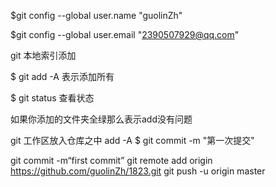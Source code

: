 <!--注册的名  -->
$git config --global user.name "guolinZh"
<!-- 注册的邮箱 -->
$git config --global user.email "2390507929@qq.com"


<!-- git初始化  一个项目初始一次
-->

<!-- ls -a 查看是否存在隐藏文件夹（蓝色的）.git  表示成功 当前文件夹下所有的文件夹 -->

git 本地索引添加


$ git add -A  表示添加所有

$ git status 查看状态

如果你添加的文件夹全绿那么表示add没有问题

git 工作区放入仓库之中  add -A
 $ git commit -m "第一次提交"

git commit -m“first commit” 
git remote add origin https://github.com/guolinZh/1823.git
 git push -u origin master